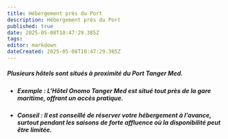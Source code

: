 ```yaml
---
title: Hébergement près du Port
description: Hébergement près du Port
published: true
date: 2025-05-08T10:47:29.385Z
tags: 
editor: markdown
dateCreated: 2025-05-08T10:47:29.385Z
---
```


##### Plusieurs hôtels sont situés à proximité du Port Tanger Med.

  * ##### **Exemple :** L'Hôtel Onomo Tanger Med est situé tout près de la gare maritime, offrant un accès pratique.

  * ##### **Conseil :** Il est conseillé de réserver votre hébergement à l'avance, surtout pendant les saisons de forte affluence où la disponibilité peut être limitée.